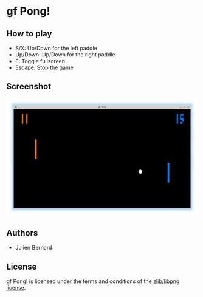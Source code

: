 # gf Pong!

## How to play

- S/X: Up/Down for the left paddle
- Up/Down: Up/Down for the right paddle
- F: Toggle fullscreen
- Escape: Stop the game

## Screenshot

![gf Pong!](gf_pong.png)

## Authors

- Julien Bernard

## License

gf Pong! is licensed under the terms and conditions of the [zlib/libpng license](https://opensource.org/licenses/Zlib).
